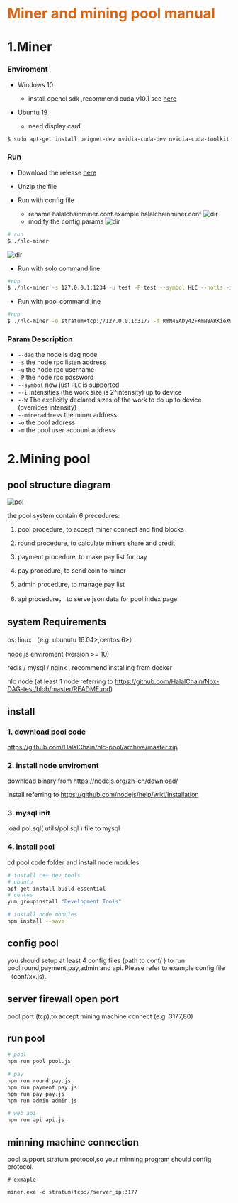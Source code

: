 # <font color=Chocolate size=6>Miner and mining pool manual</font>

# 1.Miner

### Enviroment
- Windows 10
  
  - install opencl sdk ,recommend cuda v10.1 see [here](https://developer.nvidia.com/cuda-downloads) 
  
- Ubuntu 19 

   - need display card
    
```bash
$ sudo apt-get install beignet-dev nvidia-cuda-dev nvidia-cuda-toolkit 
```        
 
    
### Run

- Download the release [here](https://github.com/jamesvan2019/Nox-DAG-test/releases)

- Unzip the file

- Run with config file

    - rename halalchainminer.conf.example halalchainminer.conf
![dir](images/dir.png)
    - modify the config params
![dir](images/config.png)   
```bash
# run
$ ./hlc-miner
```
![dir](images/miner.png)   
- Run with solo command line
    
```bash
#run 
$ ./hlc-miner -s 127.0.0.1:1234 -u test -P test --symbol HLC --notls -i 24 -W 256 --mineraddress RmN4SADy42FKmN8ARKieX9iHh9icptdgYNn 
```
- Run with pool command line

```bash
#run 
$ ./hlc-miner -o stratum+tcp://127.0.0.1:3177 -m RmN4SADy42FKmN8ARKieX9iHh9icptdgYNn --symbol HLC --notls -i 24 -W 256
``` 

### Param Description 
          
- `--dag` the node is dag node
- `-s` the node rpc listen address
- `-u` the node rpc username
- `-P` the node rpc password
- `--symbol` now just `HLC` is supported
- `--i` Intensities (the work size is 2^intensity) up to device
- `--W` The explicitly declared sizes of the work to do up to device (overrides intensity)
- `--mineraddress` the miner address
- `-o` the pool address
- `-m` the pool user account address

        


# 2.Mining pool

## pool structure diagram

![pol](./images/pol.png)

the pool system contain 6 precedures:

1. pool procedure, to accept miner connect and find blocks

2. round procedure, to calculate miners share and credit

3. payment procedure, to make pay list for pay

4. pay procedure, to send coin to miner

5. admin procedure, to manage pay list

6. api procedure， to serve json data for pool index page


## system Requirements

os: linux （e.g. ubunutu 16.04>,centos 6>）

node.js enviroment (version >= 10)

redis / mysql / nginx , recommend installing from docker

hlc node (at least 1 node referring to https://github.com/HalalChain/Nox-DAG-test/blob/master/README.md)



## install

### 1. download pool code

https://github.com/HalalChain/hlc-pool/archive/master.zip

### 2. install node enviroment

download binary from https://nodejs.org/zh-cn/download/

install referring to https://github.com/nodejs/help/wiki/Installation

### 3. mysql init

load pol.sql( utils/pol.sql ) file to mysql

### 4. install pool

cd pool code folder and install node modules

```bash
# install c++ dev tools
# ubuntu 
apt-get install build-essential
# centos 
yum groupinstall "Development Tools" 

# install node modules
npm install --save
```

## config pool

you should setup at least 4 config files (path to conf/ ) to run pool,round,payment,pay,admin and api. Please refer to example config file（conf/xx.js).


## server firewall open port

pool port (tcp),to accept mining machine connect (e.g. 3177,80)

## run pool

```bash
# pool 
npm run pool pool.js

# pay
npm run round pay.js
npm run payment pay.js
npm run pay pay.js
npm run admin admin.js

# web api
npm run api api.js
```

## minning machine connection

pool support stratum protocol,so your minning program should config protocol.


```
# exmaple

miner.exe -o stratum+tcp://server_ip:3177 
```
